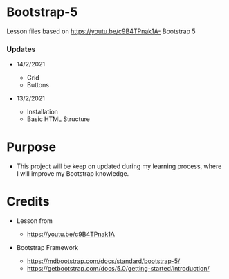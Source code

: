 # Bootstrap-5

Lesson files based on https://youtu.be/c9B4TPnak1A- Bootstrap 5

### Updates
- 14/2/2021
  - Grid
  - Buttons

- 13/2/2021
  - Installation
  - Basic HTML Structure

# Purpose
- This project will be keep on updated during my learning process, where I will improve my Bootstrap knowledge.

# Credits
- Lesson from 
  - https://youtu.be/c9B4TPnak1A
  
- Bootstrap Framework
  - https://mdbootstrap.com/docs/standard/bootstrap-5/
  - https://getbootstrap.com/docs/5.0/getting-started/introduction/
  
  
